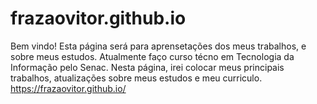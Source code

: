# frazaovitor.github.io
Bem vindo!
Esta página será para aprensetações dos meus trabalhos, e sobre meus estudos. Atualmente faço curso técno em Tecnologia da Informação pelo Senac. Nesta página, irei colocar meus principais trabalhos, atualizações sobre meus estudos e meu curriculo.</br>
https://frazaovitor.github.io/
